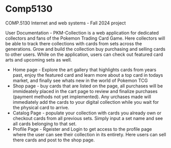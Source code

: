 # Comp5130
COMP.5130 Internet and web systems - Fall 2024 project

User Documentation - 
PKM-Collection is a web application for dedicated collectors and fans of the Pokemon Trading Card Game. Here collectors will be able to track there collections with cards from sets across the generations. Grow and build the collection buy purchasing and selling cards to other users. While on the application, users can check out featured card arts and upcoming sets as well.

- Home page - Explore the art gallery that highlights cards from years past, enjoy the featured card and learn more about a top card in todays market, and finally see whats new in the world of Pokemon TCG
- Shop page - buy cards that are listed on the page, all purchases will be immideately placed in the cart page to review and finalize purchases (payment methods not yet implemented). Any urchases made will immediately add the cards to your digital collection while you wait for the physical card to arrive.
- Catalog Page - populate your collection with cards you already own or checkout cards from all previous sets. Simply input a set name and see all cards belonging to that set.
- Profile Page - Rgeister and Login to get access to the profile page where the user can see their collection in its entirety. Here users can sell there cards and post to the shop page.

  
